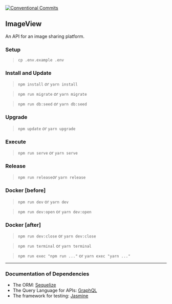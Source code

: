 [![Conventional Commits](https://img.shields.io/badge/Conventional%20Commits-1.0.0-yellow.svg)](https://conventionalcommits.org)

## ImageView

An API for an image sharing platform.

### Setup

> `cp .env.example .env`

### Install and Update

> `npm install` *or* `yarn install`

> `npm run migrate` *or* `yarn migrate`

> `npm run db:seed` *or* `yarn db:seed`

### Upgrade

> `npm update` *or* `yarn upgrade`

### Execute

> `npm run serve` *or* `yarn serve`

### Release

> `npm run release`*or* `yarn release`

### Docker [before]

> `npm run dev` or `yarn dev`

> `npm run dev:open` or `yarn dev:open`

### Docker [after]

> `npm run dev:close` or `yarn dev:close`

> `npm run terminal` or `yarn terminal`

> `npm run exec "npm run ..."` or `yarn exec "yarn ..."` 
---

### Documentation of Dependencies

- The ORM: [Sequelize](http://docs.sequelizejs.com)
- The Query Language for APIs: [GraphQL](https://www.apollographql.com/docs/graphql-tools)
- The framework for testing: [Jasmine](https://jasmine.github.io/api/edge/global)
